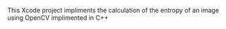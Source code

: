 This Xcode project impliments the calculation of the entropy of an image using 
OpenCV implimented in C++ 
